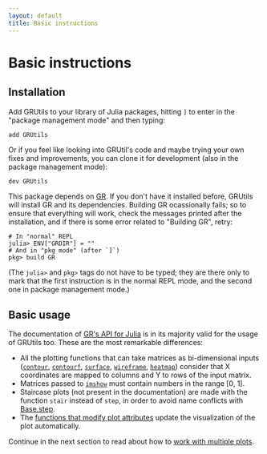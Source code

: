 ```yaml
---
layout: default
title: Basic instructions
---
```

# Basic instructions

## Installation

Add GRUtils to your library of Julia packages, hitting `]` to enter in the "package management mode" and then typing:

```julia-repl
add GRUtils
```

Or if you feel like looking into GRUtil's code and maybe trying your own fixes and improvements, you can clone it for development (also in the package management mode):

```julia
dev GRUtils
```

This package depends on [GR](https://github.com/jheinen/GR.jl). If you don't have it installed before, GRUtils will install GR and its dependencies. Building GR ocassionally fails; so to ensure that everything will work, check the messages printed after the installation, and if there is some error related to "Building GR", retry:

```julia-console
# In "normal" REPL
julia> ENV["GRDIR"] = ""
# And in "pkg mode" (after `]`)
pkg> build GR
```

(The `julia>` and `pkg>` tags do not have to be typed; they are there only to mark that the first instruction is in the normal REPL mode, and the second one in package management mode.)

## Basic usage

The documentation of [GR's API for Julia](https://gr-framework.org/julia-jlgr.html) is in its majority valid for the usage of GRUtils too. These are the most remarkable differences:

* All the plotting functions that can take matrices as bi-dimensional inputs ([`contour`](https://gr-framework.org/julia-jlgr.html#contour-0315ff05d8f2652c7841da75a23d12e6), [`contourf`](https://gr-framework.org/julia-jlgr.html#contourf-0315ff05d8f2652c7841da75a23d12e6), [`surface`](https://gr-framework.org/julia-jlgr.html#surface-0315ff05d8f2652c7841da75a23d12e6), [`wireframe`](https://gr-framework.org/julia-jlgr.html#wireframe-0315ff05d8f2652c7841da75a23d12e6), [`heatmap`](https://gr-framework.org/julia-jlgr.html#heatmap-849ebfcad83c4c0251a8873748f01036)) consider that X coordinates are mapped to columns and Y to rows of the input matrix.
* Matrices passed to [`imshow`](https://gr-framework.org/julia-jlgr.html#imshow-404f4e72a2ec356c3761e3179229e416) must contain numbers in the range [0, 1].
* Staircase plots (not present in the documentation) are made with the function `stair` instead of `step`, in order to avoid name conflicts with [Base.step](https://docs.julialang.org/en/latest/base/collections/#Base.step).
* The [functions that modify plot attributes](https://gr-framework.org/julia-jlgr.html#attribute-functions) update the visualization of the plot automatically.

Continue in the next section to read about how to [work with multiple plots](./multipleplots.md).
